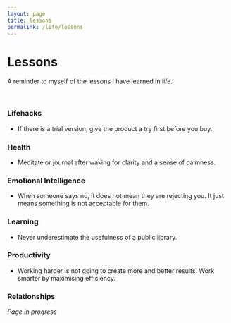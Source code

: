 ```yaml
---
layout: page
title: lessons
permalink: /life/lessons
---
```


<h1>Lessons</h1>

A reminder to myself of the lessons I have learned in life.

<br />

### Lifehacks

- If there is a trial version, give the product a try first before you buy.

### Health

- Meditate or journal after waking for clarity and a sense of calmness.

### Emotional Intelligence

- When someone says no, it does not mean they are rejecting you. It just means something is not acceptable for them.

### Learning

- Never underestimate the usefulness of a public library. 

### Productivity

- Working harder is not going to create more and better results. Work smarter by maximising efficiency.

### Relationships

<i>Page in progress</i>

<style>
  .wrapper {
    max-width: 58em;
  }
</style>